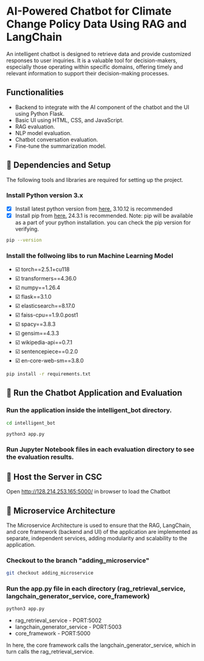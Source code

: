 # AI-Powered Chatbot for Climate Change Policy Data Using RAG and LangChain
An intelligent chatbot is designed to retrieve data and provide customized responses to user inquiries. It is a valuable tool for decision-makers, especially those operating within specific domains, offering timely and relevant information to support their decision-making processes.

## Functionalities
- Backend to integrate with the AI component of the chatbot and the UI using Python Flask.
- Basic UI using HTML, CSS, and JavaScript.
- RAG evaluation.
- NLP model evaluation.
- Chatbot conversation evaluation.
- Fine-tune the summarization model.

## 🔗 Dependencies and Setup

The following tools and libraries are required for setting up the project. 
### Install Python version 3.x

- [x]  Install latest python version from [here.](https://www.python.org) 3.10.12 is recommended 
- [x]  Install pip from [here.](https://pip.pypa.io/en/stable/installation/) 24.3.1 is recommended.
Note: pip will be available as a part of your python installation. you can check the pip version for verifying.
```bash
pip --version
```
### Install the follwoing libs to run Machine Learning Model
- ☑️ torch==2.5.1+cu118
- ☑️ transformers==4.36.0
- ☑️ numpy==1.26.4
- ☑️ flask==3.1.0
- ☑️ elasticsearch==8.17.0
- ☑️ faiss-cpu==1.9.0.post1
- ☑️ spacy==3.8.3
- ☑️ gensim==4.3.3
- ☑️ wikipedia-api==0.7.1
- ☑️ sentencepiece==0.2.0
- ☑️ en-core-web-sm==3.8.0

```bash
pip install -r requirements.txt
```

## 🔗 Run the Chatbot Application and Evaluation
### Run the application inside the intelligent_bot directory.
```bash
cd intelligent_bot
```
```bash
python3 app.py 
```
### Run Jupyter Notebook files in each evaluation directory to see the evaluation results.

## 🔗 Host the Server in CSC
Open http://128.214.253.165:5000/ in browser to load the Chatbot

## 🔗 Microservice Architecture

The Microservice Architecture is used to ensure that the RAG, LangChain, and core framework (backend and UI) of the application are implemented as separate, independent services, adding modularity and scalability to the application.

### Checkout to the branch "adding_microservice"
```bash
git checkout adding_microservice
```

### Run the app.py file in each directory (rag_retrieval_service, langchain_generator_service, core_framework)
```bash
python3 app.py 
```
- rag_retrieval_service - PORT:5002
- langchain_generator_service - PORT:5003
- core_framework - PORT:5000

In here, the core framework calls the langchain_generator_service, which in turn calls the rag_retrieval_service.


